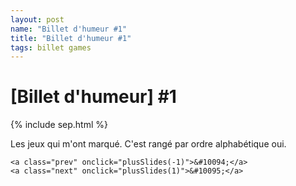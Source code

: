 ```yaml
---
layout: post
name: "Billet d'humeur #1"
title: "Billet d'humeur #1"
tags: billet games
---
```


# [Billet d'humeur] #1

{% include sep.html %}

Les jeux qui m'ont marqué. C'est rangé par ordre alphabétique oui.

<div class="slideshow-container">
    <div class="mySlides">
        <img src="{{site.baseurl}}/assets/img/cr/ga/ageofempire.PNG" alt="">
        <p>Sur DS, les mini-cinématiques avec les unités c'était le 🔥</p>
    </div>
    <div class="mySlides">
        <img src="{{site.baseurl}}/assets/img/cr/ga/anno1701.PNG" alt="">
        <p>Sur DS, j'me rapelle des PNJs super imbus 😐</p>
    </div>
    <div class="mySlides">
        <img src="{{site.baseurl}}/assets/img/cr/ga/bdg3.PNG" alt="">
        <p>Sur PC, très chronophage, mais 🆒.</p>
    </div>
    <div class="mySlides">
        <img src="{{site.baseurl}}/assets/img/cr/ga/bleachbladeoffate.PNG" alt="">
        <p>Sur DS. Le son du jeu 💛, un ending de l'anime il me semble.</p>
    </div>
    <div class="mySlides">
        <img src="{{site.baseurl}}/assets/img/cr/ga/brotherinarms.PNG" alt="">
        <p>Sur DS, y avait un local pour se la donner avec les potes.</p>
    </div>
    <div class="mySlides">
        <img src="{{site.baseurl}}/assets/img/cr/ga/codmwreflex.PNG" alt="">
        <p>Sur WII, le seul COD auquel j'ai énormément joué.</p>
    </div>
    <div class="mySlides">
        <img src="{{site.baseurl}}/assets/img/cr/ga/cookingmama.PNG" alt="">
        <p>Sur DS, toi t'as joué à Animal Crossing moi à ça.</p>
    </div>
    <div class="mySlides">
        <img src="{{site.baseurl}}/assets/img/cr/ga/creatures.PNG" alt="">
        <p>Sur PS1, j'avais 10 ans je crois. J'ai rien pigé 😇</p>
    </div>
    <div class="mySlides">
        <img src="{{site.baseurl}}/assets/img/cr/ga/customroboarena.PNG" alt="">
        <p>Sur DS, un de mes jeux favoris. Du combat de robots customizables 💜</p>
    </div>
    <div class="mySlides">
        <img src="{{site.baseurl}}/assets/img/cr/ga/demolition.PNG" alt="">
        <p>Sur PS1, le seul jeu de caisse que j'ai lavé.</p>
    </div>
    <div class="mySlides">
        <img src="{{site.baseurl}}/assets/img/cr/ga/dinerdash.PNG" alt="">
        <p>Sur DS, le petit plaisir coupable.</p>
    </div>
    <div class="mySlides">
        <img src="{{site.baseurl}}/assets/img/cr/ga/dofus.PNG" alt="">
        <p>J'ai joué à la 1.29, puis à la 2.1X, puis à touch..</p>
    </div>
    <div class="mySlides">
        <img src="{{site.baseurl}}/assets/img/cr/ga/dokidoki.PNG" alt="">
        <p>Sur PC. Ne vous laissez surtout pas méprendre par le design. Jouez-le.</p>
    </div>
    <div class="mySlides">
        <img src="{{site.baseurl}}/assets/img/cr/ga/dqmj.PNG" alt="">
        <p>Sur DS, j'en ai fait des cauchemars de ces 😡 de slims de métal.</p>
    </div>
    <div class="mySlides">
        <img src="{{site.baseurl}}/assets/img/cr/ga/dragonica.PNG" alt="">
        <p>Un MMO, de très bon souvenir. Ca laggait beaucoup par contre.</p>
    </div>
    <div class="mySlides">
        <img src="{{site.baseurl}}/assets/img/cr/ga/dukenukem.PNG" alt="">
        <p>Sur PS1, j'avais 10 ans. Peut-être un peu tôt j'avoue.</p>
    </div>
    <div class="mySlides">
        <img src="{{site.baseurl}}/assets/img/cr/ga/dynastywarrior.PNG" alt="">
        <p>Sur DS, c'était stylé, mais vachement redondant faut se l'avouer.</p>
    </div>
    <div class="mySlides">
        <img src="{{site.baseurl}}/assets/img/cr/ga/fasterthanlight.PNG" alt="">
        <p>Sur PC. L'ambiance et le mode de jeu tour par tour, la tranquilité.</p>
    </div>
    <div class="mySlides">
        <img src="{{site.baseurl}}/assets/img/cr/ga/ffcrystalchronicles.PNG" alt="">
        <p>Sur WII, le seul final fantasy que j'ai fait 😖</p>
    </div>
    <div class="mySlides">
        <img src="{{site.baseurl}}/assets/img/cr/ga/frostpunk.PNG" alt="">
        <p>Sur PC. Sûrement mon jeu préféré.</p>
    </div>
    <div class="mySlides">
        <img src="{{site.baseurl}}/assets/img/cr/ga/kidkameleon.PNG" alt="">
        <p>Sur la SEGA, je crois que j'ai jamais passé le niveau de la pluie avec la mouche.</p>
    </div>
    <div class="mySlides">
        <img src="{{site.baseurl}}/assets/img/cr/ga/kurukuru.jpg" alt="">
        <p>Je l'ai joué émulé. </p>
        <p>J'ai vite compris que finir un jeu difficile en émulé, c'était facile 👍</p>
    </div>
    <div class="mySlides">
        <img src="{{site.baseurl}}/assets/img/cr/ga/lemings.PNG" alt="">
        <p>Youpiiiiiiiiiiii.</p>
    </div>
    <div class="mySlides">
        <img src="{{site.baseurl}}/assets/img/cr/ga/locksquest.PNG" alt="">
        <p>Sur DS, un jeu de tower defense plutôt original.</p>
    </div>
    <div class="mySlides">
        <img src="{{site.baseurl}}/assets/img/cr/ga/lostintime.PNG" alt="">
        <p>Sur PS1, un de mes jeux préférés, la vibe est tellement tétrique ❤️</p>
    </div>
    <div class="mySlides">
        <img src="{{site.baseurl}}/assets/img/cr/ga/lunarknight.PNG" alt="">
        <p>Sur DS, un de mes jeux préférés 💚. Kojima peut-être?</p>
    </div>
    <div class="mySlides">
        <img src="{{site.baseurl}}/assets/img/cr/ga/m64.PNG" alt="">
        <p>Sur Nintendo 64. Sympathique.</p>
    </div>
    <div class="mySlides">
        <img src="{{site.baseurl}}/assets/img/cr/ga/madennfl2007.PNG" alt="">
        <p>Sur Wii, avec ma période football américain (ça a duré deux semaines).</p>
    </div>
    <div class="mySlides">
        <img src="{{site.baseurl}}/assets/img/cr/ga/magical.PNG" alt="">
        <p>Sur DS. Ce jeu est une pépite, l'histoire, le gameplay, le level design 🌟</p>
    </div>
    <div class="mySlides">
        <img src="{{site.baseurl}}/assets/img/cr/ga/mariokartds.PNG" alt="">
        <p>Sur DS, je l'ai bien lavé celui-ci.</p>
    </div>
    <div class="mySlides">
        <img src="{{site.baseurl}}/assets/img/cr/ga/medalofhonour.PNG" alt="">
        <p>Sur PS1, j'en garde un souvenir très vague.</p>
    </div>
    <div class="mySlides">
        <img src="{{site.baseurl}}/assets/img/cr/ga/metroidprimehunter.PNG" alt="">
        <p>Avec mon petit reuf, à se la donner en 1v1 en local.</p>
        <p>Ca me manque...</p>
    </div>
    <div class="mySlides">
        <img src="{{site.baseurl}}/assets/img/cr/ga/mgs1.PNG" alt="">
        <p>Sur PS1. Je l'ai joué avec mon daron, donc pour vous dire la nostalgie 💘</p>
    </div>
    <div class="mySlides">
        <img src="{{site.baseurl}}/assets/img/cr/ga/mgs2.PNG" alt="">
        <p>Sur PS2. Je suis entré dans mon adolescence avec ce jeu 💘</p>
    </div>
    <div class="mySlides">
        <img src="{{site.baseurl}}/assets/img/cr/ga/mgs3.jpg" alt="">
        <p>Sur PS3. J'ai moins kiffé les autres mais ❤️ quand même.</p>
    </div>
    <div class="mySlides">
        <img src="{{site.baseurl}}/assets/img/cr/ga/mgs4.PNG" alt="">
        <p>Sur PS4. Je n'y ai pas joué assez 💔</p>
    </div>
    <div class="mySlides">
        <img src="{{site.baseurl}}/assets/img/cr/ga/mincraft.PNG" alt="">
        <p>Sur PC, à 3h du mat', à miner, tout seul, avec une musique dépressive...</p>
        <p>Et j'ai kiffé.</p>
        <p>Merci à ce pote qui m'avait filé son compte.</p>
    </div>
    <div class="mySlides">
        <img src="{{site.baseurl}}/assets/img/cr/ga/monsterhuntertrii.PNG" alt="">
        <p>Sur Wii. Chassez des bêbêttes. J'avais bien kiffé.</p>
    </div>
    <div class="mySlides">
        <img src="{{site.baseurl}}/assets/img/cr/ga/nanostray.PNG" alt="">
        <p>Sur DS, très esthétique, et le gameplay nerveux arcade est très qualitatif.</p>
    </div>
    <div class="mySlides">
        <img src="{{site.baseurl}}/assets/img/cr/ga/oddword.PNG" alt="">
        <p>Sur PS1, comment oublier ce truc.</p>
    </div>
    <div class="mySlides">
        <img src="{{site.baseurl}}/assets/img/cr/ga/ogame.PNG" alt="">
        <p>Sur navigateur, je me mettais des alarmes miskin 😬</p>
    </div>
    <div class="mySlides">
        <img src="{{site.baseurl}}/assets/img/cr/ga/opunlimitedcruise.PNG" alt="">
        <p>Sur Wii, j'au dû jouer 20 heures rien qu'à pêcher des rois des mers.</p>
        <p>🎣🎣 🐠🐟🐙🐳🐡🐋 🎣🎣</p>
    </div>
    <div class="mySlides">
        <img src="{{site.baseurl}}/assets/img/cr/ga/pandemonium2.PNG" alt="">
        <p>Sur PS1, il porte bien son nom.</p>
    </div>
    <div class="mySlides">
        <img src="{{site.baseurl}}/assets/img/cr/ga/phoenix_wr.PNG" alt="">
        <p>Sur DS, l'histoire et le gameplay m'avait fait passer des heures sur le jeu.</p>
    </div>
    <div class="mySlides">
        <img src="{{site.baseurl}}/assets/img/cr/ga/rollercoastertycoon3.PNG" alt="">
        <p>Sur PC, avec tous les addons, trop cool.</p>
        <p>Et je n'ai JAMAIS touché au mode histoire 😳</p>
    </div>
    <div class="mySlides">
        <img src="{{site.baseurl}}/assets/img/cr/ga/san_andreas.PNG" alt="">
        <p>Sur PS1. J'avais 💥 le jeu à grand coup de 💩 codes.</p>
        <p>R1-R2-L1-L2-UP-DOWN-LEFT-WRITE-UP-DOWN-LEFT-WRITE. Le jetpack je crois.</p>
    </div>
    <div class="mySlides">
        <img src="{{site.baseurl}}/assets/img/cr/ga/sidmeierscivilization.PNG" alt="">
        <p>Sur PC, gamin, j'avais tout de même réussi à monter ma game jusqu'au ☢️</p>
    </div>
    <div class="mySlides">
        <img src="{{site.baseurl}}/assets/img/cr/ga/skater2.PNG" alt="">
        <p>Sur PS1, mes journées se résumaient à longer tous les murs à la recherche de passage secrets.</p>
    </div>
    <div class="mySlides">
        <img src="{{site.baseurl}}/assets/img/cr/ga/skullmonkeys.PNG" alt="">
        <p>Sur PS1, un mario en pâte à modeler où les haricots remplacent les 🍄</p>
    </div>
    <div class="mySlides">
        <img src="{{site.baseurl}}/assets/img/cr/ga/sonic.PNG" alt="">
        <p>Sur SEGA, 😵</p>
    </div>
    <div class="mySlides">
        <img src="{{site.baseurl}}/assets/img/cr/ga/superdodgeballadvance.PNG" alt="">
        <p>Sur emulateur, en mode anime avec des attaques spéciales itout.</p>
    </div>
    <div class="mySlides">
        <img src="{{site.baseurl}}/assets/img/cr/ga/syphon.PNG" alt="">>
        <p>Sur PS1, y avait un local et une histoire de zin².</p>
    </div>
    <div class="mySlides">
        <img src="{{site.baseurl}}/assets/img/cr/ga/talesofxilia.PNG" alt="">
        <p>Sur PS3 il me semble. J'y ai beaucoup joué.</p>
        <p>Ca me sert de caution pour ne pas avoir joué à FF 😆</p>
    </div>
    <div class="mySlides">
        <img src="{{site.baseurl}}/assets/img/cr/ga/taptitans.PNG" alt="">
        <p>Sur android...</p> 
        <p>Et c'est peut-être le jeu auquel j'ai le plus joué de toute ma vie...</p>
    </div>
    <div class="mySlides">
        <img src="{{site.baseurl}}/assets/img/cr/ga/titeuf.PNG" alt="">
        <p>Sur PC, en mode exploration, avec des mini-jeux.</p>
    </div>
    <div class="mySlides">
        <img src="{{site.baseurl}}/assets/img/cr/ga/traumacenter.PNG" alt="">
        <p>Sur DS, l'histoire et le gameplay. J'adore les jeux de simulation cherchez pas.</p>
    </div>
    <div class="mySlides">
        <img src="{{site.baseurl}}/assets/img/cr/ga/urbz.PNG" alt="">
        <p>Sur DS, sûrement le jeu le PLUS sous-côté de la console.</p>
    </div>
    <div class="mySlides">
        <img src="{{site.baseurl}}/assets/img/cr/ga/wotlk.PNG" alt="">
        <p>Le MMORPG auquel j'ai le plus joué...</p>
        <p>... sur serveur privé 😁</p>
    </div>
    <div class="mySlides">
        <img src="{{site.baseurl}}/assets/img/cr/ga/yugioh.PNG" alt="">
        <p>Sur DS, j'étais heureux de mon deck fusion héros élémentaire tout pété.</p>
    </div>

    <a class="prev" onclick="plusSlides(-1)">&#10094;</a>
    <a class="next" onclick="plusSlides(1)">&#10095;</a>
</div>

<style>
    .slideshow-container {
        max-width: 600px;
        position: relative;
        margin: auto;
    }

    .mySlides {
        display: none;
        text-align: center;
    }

    .mySlides img {
        width: 100%; /* Ensures the image takes the full width of the container */
        height: 400px; /* Sets a fixed height for all images */
        object-fit: cover; /* Ensures the image covers the specified area */
    }

    .prev, .next {
        cursor: pointer;
        position: absolute;
        top: 50%;
        width: auto;
        padding: 16px;
        margin-top: -22px;
        color: white;
        font-weight: bold;
        font-size: 18px;
        transition: 0.6s ease;
        border-radius: 0 3px 3px 0;
        user-select: none;
    }

    .next {
        right: 0;
        border-radius: 3px 0 0 3px;
    }

    .prev:hover, .next:hover {
        background-color: rgba(0, 0, 0, 0.8);
    }
</style>

<script>
    var slideIndex = 1;
    showSlides(slideIndex);

    function plusSlides(n) {
        showSlides(slideIndex += n);
    }

    function showSlides(n) {
        var i;
        var slides = document.getElementsByClassName("mySlides");
        if (n > slides.length) { slideIndex = 1 }
        if (n < 1) { slideIndex = slides.length }
        for (i = 0; i < slides.length; i++) {
            slides[i].style.display = "none";
        }
        slides[slideIndex - 1].style.display = "block";
    }
</script>